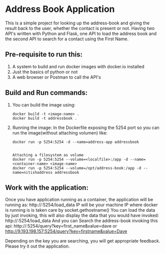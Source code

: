 # Address Book Application
This is a simple project for looking up the address-book and giving the result back to the user, whether the contact is present or not. Having two API's written with Python and Flask, one API to load the address book and the second API to search for a contact using the First Name.

## Pre-requisite to run this: 
  1. A system to build and run docker images with docker.io installed
  2. Just the basics of python or not
  3. A web browser or Postman to call the API's

## Build and Run commands:
  1. You can build the image using:
     ```
     docker build -t <image-name> .
     docker build -t addressbook .
     ```
  
  2. Running the image:
    In the Dockerfile exposing the 5254 port so you can run the image(without attaching volumen) like:
     ```
     docker run -p 5254:5254 -d --name=address-app addressbook
     
    
     Attaching a filesystem as volume
     docker run -p 5254:5254 --volume=<localfile>:/app -d --name=<container-name> <image-name>
     docker run -p 5254:5254 --volume=/opt/address-book:/app -d --name=nitishaddress addressbook
     ```
## Work with the application:
  Once you have application running as a container, the application will be running as:
    http://<IP-address>:5254/load_data
  IP will be your machine IP where docker is running is is taken care by socket.gethostname()
  You can load the data by just invoking, this will also display the data that you would have invoked:
    http://<IP-address>:5254/load_data
  And you can Search the address-book invoking this api:
    http://<IP>:5254/query?key=first_name&value=dave
    or 
    http://9.193.198.157:5254/query?key=firstname&value=Dave
    
  Depending on the key you are searching, you will get appropriate feedback. Please try it out the application.  
 
  

